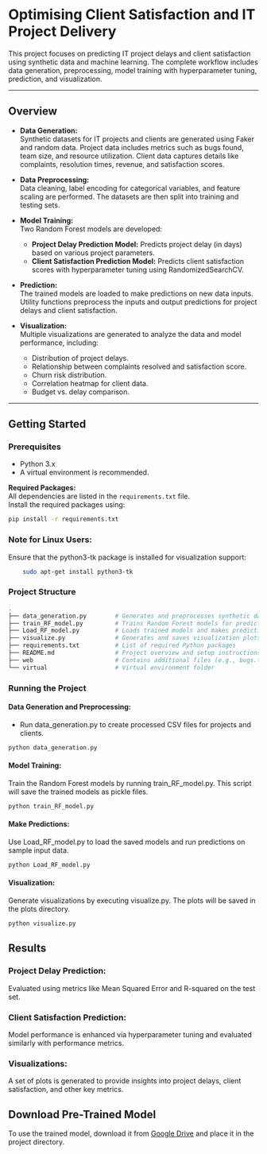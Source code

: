 # Optimising Client Satisfaction and IT Project Delivery

This project focuses on predicting IT project delays and client satisfaction using synthetic data and machine learning. The complete workflow includes data generation, preprocessing, model training with hyperparameter tuning, prediction, and visualization.

---

## Overview

- **Data Generation:**  
  Synthetic datasets for IT projects and clients are generated using Faker and random data. Project data includes metrics such as bugs found, team size, and resource utilization. Client data captures details like complaints, resolution times, revenue, and satisfaction scores.

- **Data Preprocessing:**  
  Data cleaning, label encoding for categorical variables, and feature scaling are performed. The datasets are then split into training and testing sets.

- **Model Training:**  
  Two Random Forest models are developed:
  - **Project Delay Prediction Model:** Predicts project delay (in days) based on various project parameters.
  - **Client Satisfaction Prediction Model:** Predicts client satisfaction scores with hyperparameter tuning using RandomizedSearchCV.

- **Prediction:**  
  The trained models are loaded to make predictions on new data inputs. Utility functions preprocess the inputs and output predictions for project delays and client satisfaction.

- **Visualization:**  
  Multiple visualizations are generated to analyze the data and model performance, including:
  - Distribution of project delays.
  - Relationship between complaints resolved and satisfaction score.
  - Churn risk distribution.
  - Correlation heatmap for client data.
  - Budget vs. delay comparison.

---
## Getting Started
### Prerequisites

- Python 3.x  
- A virtual environment is recommended.

**Required Packages:**  
All dependencies are listed in the `requirements.txt` file.  
Install the required packages using:

```bash
pip install -r requirements.txt
```

### Note for Linux Users:

Ensure that the python3-tk package is installed for visualization support:
    
```bash
    sudo apt-get install python3-tk
```

### Project Structure

```bash
.
├── data_generation.py        # Generates and preprocesses synthetic datasets
├── train_RF_model.py         # Trains Random Forest models for predictions
├── Load_RF_model.py          # Loads trained models and makes predictions on input data
├── visualize.py              # Generates and saves visualization plots
├── requirements.txt          # List of required Python packages
├── README.md                 # Project overview and setup instructions
├── web                       # Contains additional files (e.g., bugs.txt for Linux tk installation)
└── virtual                   # Virtual environment folder
```

### Running the Project

#### Data Generation and Preprocessing:
- Run data_generation.py to create processed CSV files for projects and clients.

```bash
python data_generation.py
 ```
#### Model Training:
Train the Random Forest models by running train_RF_model.py. This script will save the trained models as pickle files.

```bash 
python train_RF_model.py
```

#### Make Predictions:
Use Load_RF_model.py to load the saved models and run predictions on sample input data.


```bash
python Load_RF_model.py
```

#### Visualization:
Generate visualizations by executing visualize.py. The plots will be saved in the plots directory.

```bash
python visualize.py
```

## Results
### Project Delay Prediction:
Evaluated using metrics like Mean Squared Error and R-squared on the test set.

### Client Satisfaction Prediction:
Model performance is enhanced via hyperparameter tuning and evaluated similarly with performance metrics.

### Visualizations:
A set of plots is generated to provide insights into project delays, client satisfaction, and other key metrics.

## Download Pre-Trained Model
To use the trained model, download it from [Google Drive]([YOUR_LINK_HERE](https://drive.google.com/drive/folders/1MleIBVlktlS4uc4VywlNvEfg_k-1Rsbw?usp=sharing)) and place it in the project directory.

